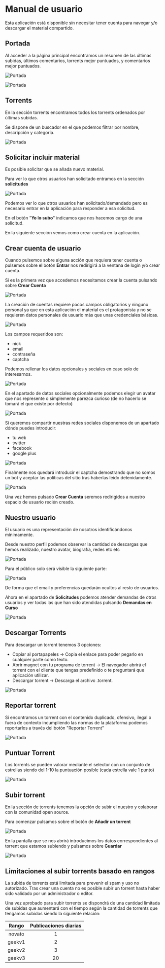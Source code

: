 # Manual de usuario

Esta aplicación está disponible sin necesitar tener cuenta para navegar y/o
descargar el material compartido.

## Portada

Al acceder a la página principal encontramos un resumen de las últimas subidas,
últimos comentarios, torrents mejor puntuados, y comentarios mejor puntuados.

![Portada](images/man1.png)

![Portada](images/man2.png)

## Torrents

En la sección torrents encontramos todos los torrents ordenados por últimas
subidas.

Se dispone de un buscador en el que podemos filtrar por nombre, descripción y
categoría.

![Portada](images/man3.png)

## Solicitar incluir material

Es posible solicitar que se añada nuevo material.

Para ver lo que otros usuarios han solicitado entramos en la sección
**solicitudes**

![Portada](images/man4.png)

Podemos ver lo que otros usuarios han solicitado/demandado pero es necesario
entrar en la aplicación para responder a esa solicitud.

En el botón "**Yo lo subo**" indicamos que nos hacemos cargo de una solicitud.

En la siguiente sección vemos como crear cuenta en la aplicación.

## Crear cuenta de usuario

Cuando pulsemos sobre alguna acción que requiera tener cuenta o pulsemos sobre
el botón **Entrar** nos redirigirá a la ventana de login y/o crear cuenta.

Si es la primera vez que accedemos necesitamos crear la cuenta pulsando sobre
**Crear Cuenta**

![Portada](images/man5.png)

La creación de cuentas requiere pocos campos obligatorios y ninguno personal ya
que en esta aplicación el material es el protagonista y no se requieren datos
personales de usuario más que unas credenciales básicas.

![Portada](images/man6.png)

Los campos requeridos son:
- nick
- email
- contraseña
- captcha

Podemos rellenar los datos opcionales y sociales en caso solo de interesarnos.

![Portada](images/man7.png)

En el apartado de datos sociales opcionalmente podemos elegir un avatar que 
nos represente o simplemente parezca curioso (de no hacerlo se tomará el que
existe por defecto)

![Portada](images/man8.png)

Si queremos compartir nuestras redes sociales disponemos de un apartado dónde
puedes introducir:
- tu web
- twitter
- facebook
- google plus

![Portada](images/man9.png)

Finalmente nos quedará introducir el captcha demostrando que no somos un bot y
aceptar las políticas del sitio tras haberlas leído detenidamente.

![Portada](images/man10.png)

Una vez hemos pulsado **Crear Cuenta** seremos redirigidos a nuestro espacio
de usuario recién creado.

## Nuestro usuario

El usuario es una representación de nosotros identificándonos mínimamente.

Desde nuestro perfil podemos observar la cantidad de descargas que hemos 
realizado, nuestro avatar, biografía, redes etc etc

![Portada](images/man11.png)

Para el público solo será visible la siguiente parte:

![Portada](images/man12.png)

De forma que el email y preferencias quedarán ocultos al resto de usuarios.

Ahora en el apartado de **Solicitudes** podemos atender demandas de otros
usuarios y ver todas las que han sido atendidas pulsando **Demandas en Curso**

![Portada](images/man13.png)

## Descargar Torrents

Para descargar un torrent tenemos 3 opciones:
- Copiar al portapapeles → Copia el enlace para poder pegarlo en cualquier 
parte como texto.
- Abrir magnet con tu programa de torrent → El navegador abrirá el torrent con
el cliente que tengas predefinido o te preguntará que aplicación utilizar.
- Descargar torrent → Descarga el archivo .torrent.

![Portada](images/man14.png)

## Reportar torrent

Si encontramos un torrent con el contenido duplicado, ofensivo, ilegal o fuera
de contexto incumpliendo las normas de la plataforma podemos reportarlos a 
través del botón "Reportar Torrent"

![Portada](images/man15.png)

## Puntuar Torrent

Los torrents se pueden valorar mediante el selector con un conjunto de
estrellas siendo del 1-10 la puntuación posible (cada estrella vale 1 punto)

![Portada](images/man16.png)

## Subir torrent

En la sección de torrents tenemos la opción de subir el nuestro y colaborar
con la comunidad open source.

Para comenzar pulsamos sobre el botón de **Añadir un torrent**

![Portada](images/man17.png)

En la pantalla que se nos abrirá introducimos los datos correspondientes al
torrent que estamos subiendo y pulsamos sobre **Guardar**

![Portada](images/man18.png)


## Limitaciones al subir torrents basado en rangos

La subida de torrents está limitada para prevenir el spam y uso no autorizado.
Tras crear una cuenta no es posible subir un torrent hasta haber sido validado
por un administrador o editor.

Una vez aprobado para subir torrents se dispondrá de una cantidad limitada de
subidas que aumentará con el tiempo según la cantidad de torrents que tengamos
subidos siendo la siguiente relación:

|  Rango  | Publicaciones diarias |
| :-----: | :-------------------: |
| novato  |          1            |
| geekv1  |          2            |
| geekv2  |          3            |
| geekv3  |         20            |
